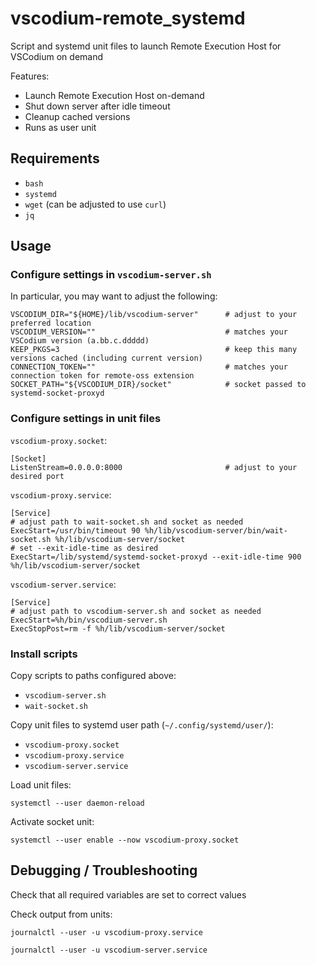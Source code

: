 # vscodium-remote_systemd
Script and systemd unit files to launch Remote Execution Host for VSCodium on demand

Features:
* Launch Remote Execution Host on-demand
* Shut down server after idle timeout
* Cleanup cached versions
* Runs as user unit

## Requirements
* `bash`
* `systemd`
* `wget` (can be adjusted to use `curl`)
* `jq`

## Usage
### Configure settings in `vscodium-server.sh`
In particular, you may want to adjust the following:
```
VSCODIUM_DIR="${HOME}/lib/vscodium-server"      # adjust to your preferred location
VSCODIUM_VERSION=""                             # matches your VSCodium version (a.bb.c.ddddd)
KEEP_PKGS=3                                     # keep this many versions cached (including current version)
CONNECTION_TOKEN=""                             # matches your connection token for remote-oss extension
SOCKET_PATH="${VSCODIUM_DIR}/socket"            # socket passed to systemd-socket-proxyd
```

### Configure settings in unit files
`vscodium-proxy.socket`:
```
[Socket]
ListenStream=0.0.0.0:8000                       # adjust to your desired port
```

`vscodium-proxy.service`:
```
[Service]
# adjust path to wait-socket.sh and socket as needed
ExecStart=/usr/bin/timeout 90 %h/lib/vscodium-server/bin/wait-socket.sh %h/lib/vscodium-server/socket
# set --exit-idle-time as desired
ExecStart=/lib/systemd/systemd-socket-proxyd --exit-idle-time 900 %h/lib/vscodium-server/socket
```

`vscodium-server.service`:
```
[Service]
# adjust path to vscodium-server.sh and socket as needed
ExecStart=%h/bin/vscodium-server.sh
ExecStopPost=rm -f %h/lib/vscodium-server/socket
```

### Install scripts
Copy scripts to paths configured above:
* `vscodium-server.sh`
* `wait-socket.sh`

Copy unit files to systemd user path (`~/.config/systemd/user/`):
* `vscodium-proxy.socket`
* `vscodium-proxy.service`
* `vscodium-server.service`

Load unit files:
```
systemctl --user daemon-reload
```

Activate socket unit:
```
systemctl --user enable --now vscodium-proxy.socket
```

## Debugging / Troubleshooting
Check that all required variables are set to correct values

Check output from units:
```
journalctl --user -u vscodium-proxy.service
```
```
journalctl --user -u vscodium-server.service
```
